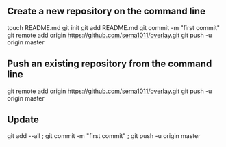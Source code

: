 ## Create a new repository on the command line
touch README.md
git init
git add README.md
git commit -m "first commit"
git remote add origin https://github.com/sema1011/overlay.git
git push -u origin master

## Push an existing repository from the command line
git remote add origin https://github.com/sema1011/overlay.git
git push -u origin master


## Update
git add --all ;
git commit -m "first commit" ;
git push -u origin master

